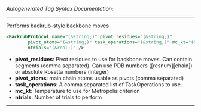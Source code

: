 <!-- THIS IS AN AUTOGENERATED FILE: Don't edit it directly, instead change the schema definition in the code itself. -->

_Autogenerated Tag Syntax Documentation:_

---
Performs backrub-style backbone moves

```xml
<BackrubProtocol name="(&string;)" pivot_residues="(&string;)"
        pivot_atoms="(&string;)" task_operations="(&string;)" mc_kt="(&real;)"
        ntrials="(&real;)" />
```

-   **pivot_residues**: Pivot residues to use for backbone moves. Can contain segments (comma separated). Can use PDB numbers ([resnum][chain]) or absolute Rosetta numbers (integer)
-   **pivot_atoms**: main chain atoms usable as pivots (comma separated)
-   **task_operations**: A comma separated list of TaskOperations to use.
-   **mc_kt**: Temperature to use for Metropolis criterion
-   **ntrials**: Number of trials to perform

---
